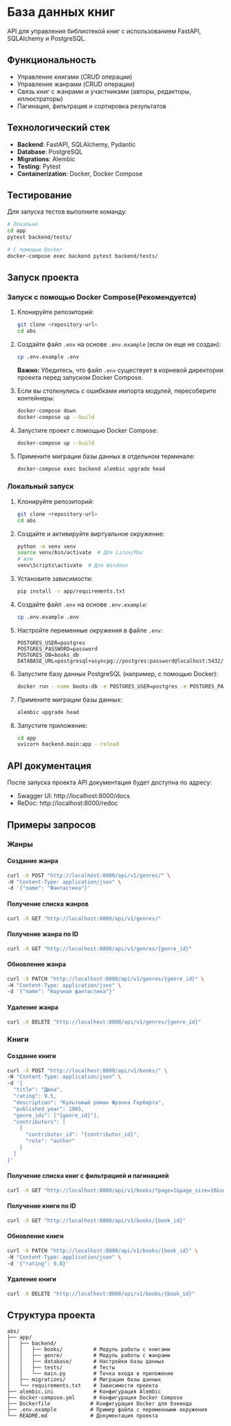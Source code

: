 # База данных книг

API для управления библиотекой книг с использованием FastAPI, SQLAlchemy и PostgreSQL.

## Функциональность

- Управление книгами (CRUD операции)
- Управление жанрами (CRUD операции)
- Связь книг с жанрами и участниками (авторы, редакторы, иллюстраторы)
- Пагинация, фильтрация и сортировка результатов

## Технологический стек

- **Backend**: FastAPI, SQLAlchemy, Pydantic
- **Database**: PostgreSQL
- **Migrations**: Alembic
- **Testing**: Pytest
- **Containerization**: Docker, Docker Compose

## Тестирование

Для запуска тестов выполните команду:

```bash
# Локально
cd app
pytest backend/tests/

# С помощью Docker
docker-compose exec backend pytest backend/tests/
```

## Запуск проекта

### Запуск с помощью Docker Compose(Рекомендуется)

1. Клонируйте репозиторий:
   ```bash
   git clone <repository-url>
   cd abs
   ```

2. Создайте файл `.env` на основе `.env.example` (если он еще не создан):
   ```bash
   cp .env.example .env
   ```
   
   **Важно:** Убедитесь, что файл `.env` существует в корневой директории проекта перед запуском Docker Compose.
   
3. Если вы столкнулись с ошибками импорта модулей, пересоберите контейнеры:
   ```bash
   docker-compose down
   docker-compose up --build
   ```

3. Запустите проект с помощью Docker Compose:
   ```bash
   docker-compose up --build
   ```

4. Примените миграции базы данных в отдельном терминале:
   ```bash
   docker-compose exec backend alembic upgrade head
   ```


### Локальный запуск

1. Клонируйте репозиторий:
   ```bash
   git clone <repository-url>
   cd abs
   ```

2. Создайте и активируйте виртуальное окружение:
   ```bash
   python -m venv venv
   source venv/bin/activate  # Для Linux/Mac
   # или
   venv\Scripts\activate  # Для Windows
   ```

3. Установите зависимости:
   ```bash
   pip install -r app/requirements.txt
   ```

4. Создайте файл `.env` на основе `.env.example`:
   ```bash
   cp .env.example .env
   ```

5. Настройте переменные окружения в файле `.env`:
   ```env
   POSTGRES_USER=postgres
   POSTGRES_PASSWORD=password
   POSTGRES_DB=books_db
   DATABASE_URL=postgresql+asyncpg://postgres:password@localhost:5432/books_db
   ```

6. Запустите базу данных PostgreSQL (например, с помощью Docker):
   ```bash
   docker run --name books-db -e POSTGRES_USER=postgres -e POSTGRES_PASSWORD=password -e POSTGRES_DB=books_db -p 5432:5432 -d postgres:15
   ```

7. Примените миграции базы данных:
   ```bash
   alembic upgrade head
   ```

8. Запустите приложение:
   ```bash
   cd app
   uvicorn backend.main:app --reload
   ```

## API документация

После запуска проекта API документация будет доступна по адресу:
- Swagger UI: http://localhost:8000/docs
- ReDoc: http://localhost:8000/redoc

## Примеры запросов

### Жанры

#### Создание жанра
```bash
curl -X POST "http://localhost:8000/api/v1/genres/" \
-H "Content-Type: application/json" \
-d '{"name": "Фантастика"}'
```

#### Получение списка жанров
```bash
curl -X GET "http://localhost:8000/api/v1/genres/"
```

#### Получение жанра по ID
```bash
curl -X GET "http://localhost:8000/api/v1/genres/{genre_id}"
```

#### Обновление жанра
```bash
curl -X PATCH "http://localhost:8000/api/v1/genres/{genre_id}" \
-H "Content-Type: application/json" \
-d '{"name": "Научная фантастика"}'
```

#### Удаление жанра
```bash
curl -X DELETE "http://localhost:8000/api/v1/genres/{genre_id}"
```

### Книги

#### Создание книги
```bash
curl -X POST "http://localhost:8000/api/v1/books/" \
-H "Content-Type: application/json" \
-d '{
  "title": "Дюна",
  "rating": 9.5,
  "description": "Культовый роман Фрэнка Герберта",
  "published_year": 1965,
  "genre_ids": ["{genre_id}"],
  "contributors": [
    {
      "contributor_id": "{contributor_id}",
      "role": "author"
    }
  ]
}'
```

#### Получение списка книг с фильтрацией и пагинацией
```bash
curl -X GET "http://localhost:8000/api/v1/books/?page=1&page_size=10&sort=title&order=asc&q=дюна"
```

#### Получение книги по ID
```bash
curl -X GET "http://localhost:8000/api/v1/books/{book_id}"
```

#### Обновление книги
```bash
curl -X PATCH "http://localhost:8000/api/v1/books/{book_id}" \
-H "Content-Type: application/json" \
-d '{"rating": 9.8}'
```

#### Удаление книги
```bash
curl -X DELETE "http://localhost:8000/api/v1/books/{book_id}"
```

## Структура проекта

```
abs/
├── app/
│   ├── backend/
│   │   ├── books/          # Модуль работы с книгами
│   │   ├── genre/          # Модуль работы с жанрами
│   │   ├── database/       # Настройки базы данных
│   │   ├── tests/          # Тесты
│   │   └── main.py         # Точка входа в приложение
│   ├── migrations/         # Миграции базы данных
│   └── requirements.txt    # Зависимости проекта
├── alembic.ini             # Конфигурация Alembic
├── docker-compose.yml      # Конфигурация Docker Compose
├── Dockerfile             # Конфигурация Docker для бэкенда
├── .env.example           # Пример файла с переменными окружения
└── README.md              # Документация проекта
